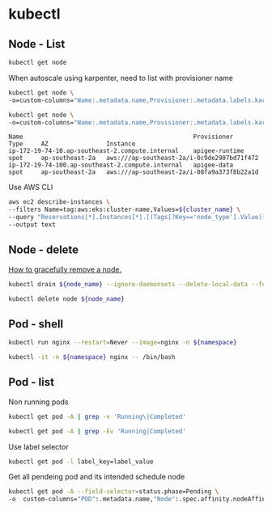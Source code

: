 # kubectl

## Node - List
```sh
kubectl get node
```

When autoscale using karpenter, need to list with provisioner name
```sh
kubectl get node \
-o=custom-columns="Name:.metadata.name,Provisioner:.metadata.labels.karpenter\.sh/provisioner-name"
``` 

```sh
kubectl get node \
-o=custom-columns="Name:.metadata.name,Provisioner:.metadata.labels.karpenter\.sh/provisioner-name,Type:.metadata.labels.karpenter\.sh/capacity-type,AZ:.metadata.labels.topology\.kubernetes\.io/zone,Instance:.spec.providerID"
``` 
```text
Name                                               Provisioner      Type     AZ                Instance
ip-172-19-74-10.ap-southeast-2.compute.internal    apigee-runtime   spot     ap-southeast-2a   aws:///ap-southeast-2a/i-0c9de2907bd71f472
ip-172-19-74-100.ap-southeast-2.compute.internal   apigee-data      spot     ap-southeast-2a   aws:///ap-southeast-2a/i-08fa9a373f8b22a1d
```

Use AWS CLI
```sh
aws ec2 describe-instances \
--filters Name=tag:aws:eks:cluster-name,Values=${cluster_name} \
--query "Reservations[*].Instances[*].[(Tags[?Key=='node_type'].Value)[0],(Tags[?Key=='karpenter.sh/provisioner-name'].Value)[0],PrivateDnsName,PrivateIpAddress,Placement.AvailabilityZone,InstanceId,InstanceLifecycle]" \
--output text
```

## Node - delete

[How to gracefully remove a node.](https://stackoverflow.com/questions/35757620/how-to-gracefully-remove-a-node-from-kubernetes)

```sh
kubectl drain ${node_name} --ignore-daemonsets --delete-local-data --force
```
```sh
kubectl delete node ${node_name}
```

## Pod - shell

```sh
kubectl run nginx --restart=Never --image=nginx -n ${namespace}
```

```sh
kubectl -it -n ${namespace} nginx -- /bin/bash
```

## Pod - list

Non running pods
```sh
kubectl get pod -A | grep -v 'Running\|Completed' 
```

```sh
kubectl get pod -A | grep -Ev 'Running|Completed' 
```

Use label selector
```sh
kubectl get pod -l label_key=label_value
```

Get all pendeing pod and its intended schedule node
```sh
kubectl get pod -A --field-selector=status.phase=Pending \
-o  custom-columns="POD":.metadata.name,"Node":.spec.affinity.nodeAffinity.requiredDuringSchedulingIgnoredDuringExecution.nodeSelectorTerms[0].matchFields[0].values[0]
```
